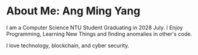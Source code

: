 # About Me: Ang Ming Yang
I am a Computer Science NTU Student Graduating in 2028 July.
I Enjoy Programming, Learning New Things and finding anomalies in other's code.

I love technology, blockchain, and cyber security.

